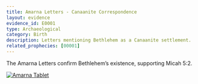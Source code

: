```yaml
---
title: Amarna Letters - Canaanite Correspondence
layout: evidence
evidence_id: E0001
type: Archaeological
category: Birth
description: Letters mentioning Bethlehem as a Canaanite settlement.
related_prophecies: [00001]
---
```

The Amarna Letters confirm Bethlehem’s existence, supporting Micah 5:2.

<div class="thumbnail">
  <a href="{{ site.baseurl }}/assets/images/amarna_tablet.jpg" class="lightbox-trigger">
    <img src="{{ site.baseurl }}/assets/images/amarna_tablet.jpg" alt="Amarna Tablet" class="thumbnail-img">
  </a>
</div>
